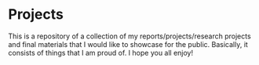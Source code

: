 # Projects

This is a repository of a collection of my reports/projects/research projects and
final materials that I would like to showcase for the public. Basically, it consists
of things that I am proud of. I hope you all enjoy!